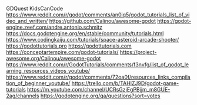 GDQuest
KidsCanCode
https://www.reddit.com/r/godot/comments/an0iq5/godot_tutorials_list_of_video_and_written/
https://github.com/Calinou/awesome-godot
https://godot-engine.zeef.com/andre.antonio.schmitz
https://docs.godotengine.org/en/stable/community/tutorials.html
https://www.codingkaiju.com/tutorials/space-asteroid-arcade-shooter/
https://godottutorials.pro
https://godottutorials.com
https://conceptartempire.com/godot-tutorials/
https://project-awesome.org/Calinou/awesome-godot
https://www.reddit.com/r/GodotTutorials/comments/f3nvfg/list_of_godot_learning_resources_videos_youtube/
https://www.reddit.com/r/godot/comments/72oa0f/resources_links_compilation_of_beginner_youtube/
https://trello.com/b/TAHIZJ9D/godot-game-tutorials
https://m.youtube.com/channel/UCRsGzjEgPBjjm_m8GUE-2ag/channels
https://godotengine.org/qa/questions?sort=votes
